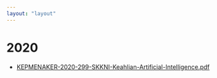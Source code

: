 ```yaml
---
layout: "layout"
---
```

# 2020
* [KEPMENAKER-2020-299-SKKNI-Keahlian-Artificial-Intelligence.pdf](KEPMENAKER-2020-299-SKKNI-Keahlian-Artificial-Intelligence.pdf)
